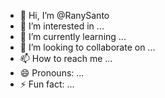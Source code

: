 - 👋 Hi, I’m @RanySanto
- 👀 I’m interested in ...
- 🌱 I’m currently learning ...
- 💞️ I’m looking to collaborate on ...
- 📫 How to reach me ...
- 😄 Pronouns: ...
- ⚡ Fun fact: ...

<!---
RanySanto/RanySanto is a ✨ special ✨ repository because its `README.md` (this file) appears on your GitHub profile.
You can click the Preview link to take a look at your changes.
--->

